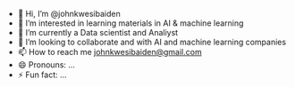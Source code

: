 - 👋 Hi, I’m @johnkwesibaiden
- 👀 I’m interested in learning materials in AI & machine learning 
- 🌱 I’m currently a Data scientist and Analiyst
- 💞️ I’m looking to collaborate and with AI and machine learning companies
- 📫 How to reach me johnkwesibaiden@gmail.com
- 😄 Pronouns: ...
- ⚡ Fun fact: ...

<!---
johnkwesibaiden/johnkwesibaiden is a ✨ special ✨ repository because its `README.md` (this file) appears on your GitHub profile.
You can click the Preview link to take a look at your changes.
--->
